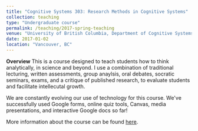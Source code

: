 ```yaml
---
title: "Cognitive Systems 303: Research Methods in Cognitive Systems"
collection: teaching
type: "Undergraduate course"
permalink: /teaching/2017-spring-teaching
venue: "University of British Columbia, Department of Cognitive Systems"
date: 2017-01-02
location: "Vancouver, BC"
---
```


**Overview**
This is a course designed to teach students how to think analytically, in science and beyond. I use a combination of traditional lecturing, written assessments, group anaylsis, oral debates, socratic seminars, exams, and a critique of published research, to evaluate students and facilitate intellecutal growth.

We are constantly evolving our use of technology for this course. We've successfully used Google forms, online quiz tools, Canvas, media presentations, and interactive Google docs so far!

More information about the course can be found [here](https://cogsys.ubc.ca/course-pages/cogs-303/).
